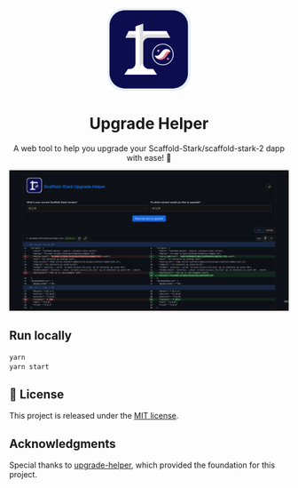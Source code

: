 <p align="center">
  <img src="/src/assets/logo.svg" width="150" />
</p>

<h1 align="center">Upgrade Helper</h1>

<p align="center">
  A web tool to help you upgrade your Scaffold-Stark/scaffold-stark-2 dapp with ease! 🚀
</p>

![Image showing a screenshot of Upgrade Helper"](./images/info.png)

## Run locally

```bash
yarn
yarn start
```

## 📝 License

This project is released under the [MIT license](./LICENSE).

## Acknowledgments

Special thanks to [upgrade-helper](https://github.com/react-native-community/upgrade-helper), which provided the foundation for this project.

